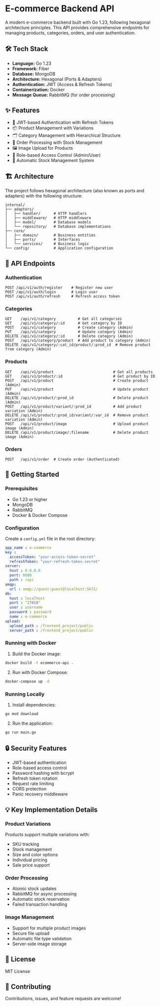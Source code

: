 # E-commerce Backend API

A modern e-commerce backend built with Go 1.23, following hexagonal architecture principles. This API provides comprehensive endpoints for managing products, categories, orders, and user authentication.

## 🛠 Tech Stack

- **Language:** Go 1.23
- **Framework:** Fiber
- **Database:** MongoDB
- **Architecture:** Hexagonal (Ports & Adapters)
- **Authentication:** JWT (Access & Refresh Tokens)
- **Containerization:** Docker
- **Message Queue:** RabbitMQ (for order processing)

## ✨ Features

- 🔐 JWT-based Authentication with Refresh Tokens
- 📦 Product Management with Variations
- 🗂 Category Management with Hierarchical Structure
- 🛒 Order Processing with Stock Management
- 🖼 Image Upload for Products
- 👥 Role-based Access Control (Admin/User)
- 🔄 Automatic Stock Management System

## 🏗 Architecture

The project follows hexagonal architecture (also known as ports and adapters) with the following structure:

```
internal/
├── adapters/
│   ├── handler/      # HTTP handlers
│   ├── middleware/   # HTTP middleware
│   ├── model/        # Database models
│   └── repository/   # Database implementations
├── core/
│   ├── domain/       # Business entities
│   ├── ports/        # Interfaces
│   └── services/     # Business logic
└── config/           # Application configuration
```

## 🔑 API Endpoints

### Authentication
```
POST /api/v1/auth/register    # Register new user
POST /api/v1/auth/login       # Login user
POST /api/v1/auth/refresh     # Refresh access token
```

### Categories
```
GET    /api/v1/category          # Get all categories
GET    /api/v1/category/:id      # Get category by ID
POST   /api/v1/category          # Create category (Admin)
PUT    /api/v1/category          # Update category (Admin)
DELETE /api/v1/category/:id      # Delete category (Admin)
POST   /api/v1/category/product  # Add product to category (Admin)
DELETE /api/v1/category/:cat_id/product/:prod_id  # Remove product from category (Admin)
```

### Products
```
GET    /api/v1/product                           # Get all products
GET    /api/v1/product/:id                       # Get product by ID
POST   /api/v1/product                           # Create product (Admin)
PUT    /api/v1/product                           # Update product (Admin)
DELETE /api/v1/product/:prod_id                  # Delete product (Admin)
POST   /api/v1/product/variant/:prod_id          # Add product variation (Admin)
DELETE /api/v1/product/:prod_id/variant/:var_id  # Remove product variation (Admin)
POST   /api/v1/product/image                     # Upload product image (Admin)
DELETE /api/v1/product/image/:filename           # Delete product image (Admin)
```

### Orders
```
POST   /api/v1/order  # Create order (Authenticated)
```

## 🚀 Getting Started

### Prerequisites
- Go 1.23 or higher
- MongoDB
- RabbitMQ
- Docker & Docker Compose

### Configuration
Create a `config.yml` file in the root directory:

```yaml
app_name : e-commerce
key :
  accessToken: "your-access-token-secret"
  refreshToken: "your-refresh-token-secret"
server:
  host : 0.0.0.0
  port: 8080
  path : /api
amqp:
  url : amqp://guest:guest@localhost:5672/
db:
  host : localhost
  port : "27018"
  user : username
  password : password
  name : e-commerce
upload:
  upload_path : /frontend_project/public
  server_path : /frontend_project/public
```

### Running with Docker

1. Build the Docker image:
```bash
docker build -t ecommerce-api .
```

2. Run with Docker Compose:
```bash
docker-compose up -d
```

### Running Locally

1. Install dependencies:
```bash
go mod download
```

2. Run the application:
```bash
go run main.go
```

## 🔒 Security Features

- JWT-based authentication
- Role-based access control
- Password hashing with bcrypt
- Refresh token rotation
- Request rate limiting
- CORS protection
- Panic recovery middleware

## 💡 Key Implementation Details

### Product Variations
Products support multiple variations with:
- SKU tracking
- Stock management
- Size and color options
- Individual pricing
- Sale price support

### Order Processing
- Atomic stock updates
- RabbitMQ for async processing
- Automatic stock reservation
- Failed transaction handling

### Image Management
- Support for multiple product images
- Secure file upload
- Automatic file type validation
- Server-side image storage

## 📝 License

MIT License

## 🤝 Contributing

Contributions, issues, and feature requests are welcome!
